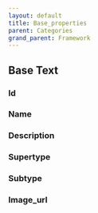 ```yaml
---
layout: default
title: Base_properties
parent: Categories
grand_parent: Framework
---
```

Base Text
---
### Id

### Name

### Description

### Supertype

### Subtype

### Image_url

